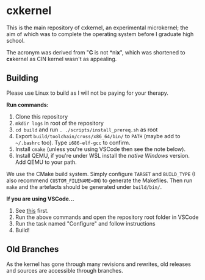 # cxkernel

This is the main repository of cxkernel, an experimental microkernel; the aim of which was to complete the operating system before I graduate high school.

The acronym was derived from "**C** is not \*ni**x**", which was shortened to **cx**kernel as CIN kernel wasn't as appealing.

## Building

Please use Linux to build as I will not be paying for your therapy.

**Run commands:**
1. Clone this repository
2. `mkdir logs` in root of the repository
3. `cd build` and run `. ./scripts/install_prereq.sh` as root
4. Export `build/toolchain/cross/x86_64/bin/` to `PATH` (maybe add to `~/.bashrc` too). Type `i686-elf-gcc` to confirm.
5. Install `cmake` (unless you're using VSCode then see the note below).
6. Install QEMU, if you're under WSL install the *native Windows* version. Add QEMU to your path.

We use the CMake build system. Simply configure `TARGET` and `BUILD_TYPE` (I also recommend `CUSTOM_FILENAME=ON`) to generate the Makefiles. Then run `make` and the artefacts should be generated under `build/bin/`.

**If you are using VSCode...**
1. See [this](docs/toolchain.md) first.
2. Run the above commands and open the repository root folder in VSCode
3. Run the task named "Configure" and follow instructions
4. Build!

## Old Branches
As the kernel has gone through many revisions and rewrites, old releases and sources are accessible through branches.

